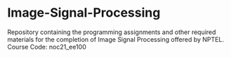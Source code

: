 # Image-Signal-Processing
Repository containing the programming assignments and other required materials for the completion of Image Signal Processing offered by NPTEL.  
Course Code: noc21_ee100
